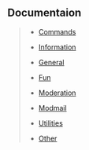 ## Documentaion <!-- {docsify-ignore-all} -->

> * [Commands](/README.md 'Commands')
>
> * [Information](/docs/information.md 'All the information commands?')
>
> * [General](/general.md 'General Stuff, you know?')
>
> * [Fun](/fun.md '😄😅🤣')
>
> * [Moderation](/moderation.md 'BAN HAMMER!')
>
> * [Modmail](/modmail.md 'MOODMAIL STUFF')
>
> * [Utilities](/utilities.md 'Usefull stuff')
>
> * [Other](/other.md 'Rest of the stuff')
